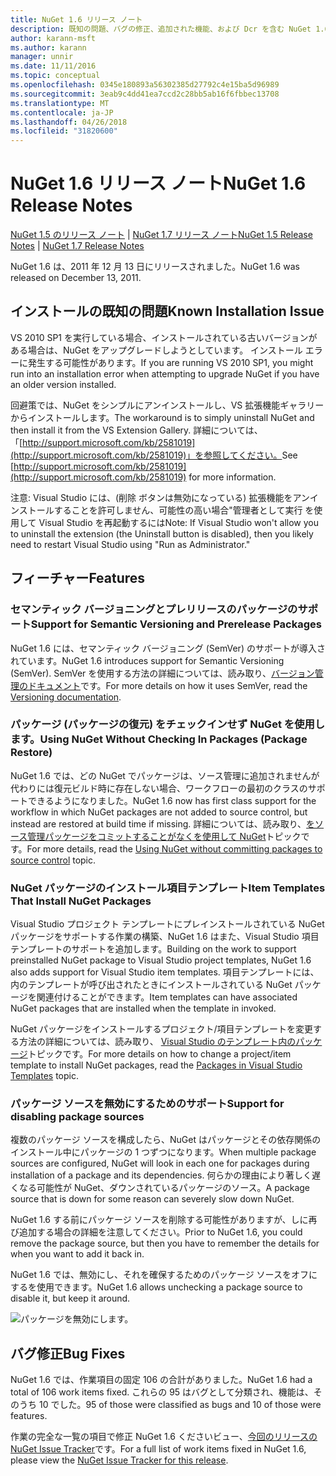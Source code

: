```yaml
---
title: NuGet 1.6 リリース ノート
description: 既知の問題、バグの修正、追加された機能、および Dcr を含む NuGet 1.6 リリース ノートです。
author: karann-msft
ms.author: karann
manager: unnir
ms.date: 11/11/2016
ms.topic: conceptual
ms.openlocfilehash: 0345e180893a56302385d27792c4e15ba5d96989
ms.sourcegitcommit: 3eab9c4dd41ea7ccd2c28bb5ab16f6fbbec13708
ms.translationtype: MT
ms.contentlocale: ja-JP
ms.lasthandoff: 04/26/2018
ms.locfileid: "31820600"
---
```

 # <a name="nuget-16-release-notes"></a><span data-ttu-id="1a076-103">NuGet 1.6 リリース ノート</span><span class="sxs-lookup"><span data-stu-id="1a076-103">NuGet 1.6 Release Notes</span></span>

<span data-ttu-id="1a076-104">[NuGet 1.5 のリリース ノート](../release-notes/nuget-1.5.md) | [NuGet 1.7 リリース ノート](../release-notes/nuget-1.7.md)</span><span class="sxs-lookup"><span data-stu-id="1a076-104">[NuGet 1.5 Release Notes](../release-notes/nuget-1.5.md) | [NuGet 1.7 Release Notes](../release-notes/nuget-1.7.md)</span></span>

<span data-ttu-id="1a076-105">NuGet 1.6 は、2011 年 12 月 13 日にリリースされました。</span><span class="sxs-lookup"><span data-stu-id="1a076-105">NuGet 1.6 was released on December 13, 2011.</span></span>

## <a name="known-installation-issue"></a><span data-ttu-id="1a076-106">インストールの既知の問題</span><span class="sxs-lookup"><span data-stu-id="1a076-106">Known Installation Issue</span></span>
<span data-ttu-id="1a076-107">VS 2010 SP1 を実行している場合、インストールされている古いバージョンがある場合は、NuGet をアップグレードしようとしています。 インストール エラーに発生する可能性があります。</span><span class="sxs-lookup"><span data-stu-id="1a076-107">If you are running VS 2010 SP1, you might run into an installation error when attempting to upgrade NuGet if you have an older version installed.</span></span>

<span data-ttu-id="1a076-108">回避策では、NuGet をシンプルにアンインストールし、VS 拡張機能ギャラリーからインストールします。</span><span class="sxs-lookup"><span data-stu-id="1a076-108">The workaround is to simply uninstall NuGet and then install it from the VS Extension Gallery.</span></span>  <span data-ttu-id="1a076-109">詳細については、「[http://support.microsoft.com/kb/2581019](http://support.microsoft.com/kb/2581019)」を参照してください。</span><span class="sxs-lookup"><span data-stu-id="1a076-109">See [http://support.microsoft.com/kb/2581019](http://support.microsoft.com/kb/2581019) for more information.</span></span>

<span data-ttu-id="1a076-110">注意: Visual Studio には、(削除 ボタンは無効になっている) 拡張機能をアンインストールすることを許可しません、可能性の高い場合"管理者として実行 を使用して Visual Studio を再起動するには</span><span class="sxs-lookup"><span data-stu-id="1a076-110">Note: If Visual Studio won't allow you to uninstall the extension (the Uninstall button is disabled), then you likely need to restart Visual Studio using "Run as Administrator."</span></span>

## <a name="features"></a><span data-ttu-id="1a076-111">フィーチャー</span><span class="sxs-lookup"><span data-stu-id="1a076-111">Features</span></span>

### <a name="support-for-semantic-versioning-and-prerelease-packages"></a><span data-ttu-id="1a076-112">セマンティック バージョニングとプレリリースのパッケージのサポート</span><span class="sxs-lookup"><span data-stu-id="1a076-112">Support for Semantic Versioning and Prerelease Packages</span></span>
<span data-ttu-id="1a076-113">NuGet 1.6 には、セマンティック バージョニング (SemVer) のサポートが導入されています。</span><span class="sxs-lookup"><span data-stu-id="1a076-113">NuGet 1.6 introduces support for Semantic Versioning (SemVer).</span></span> <span data-ttu-id="1a076-114">SemVer を使用する方法の詳細については、読み取り、[バージョン管理のドキュメント](../create-packages/prerelease-packages.md)です。</span><span class="sxs-lookup"><span data-stu-id="1a076-114">For more details on how it uses SemVer, read the [Versioning documentation](../create-packages/prerelease-packages.md).</span></span>

### <a name="using-nuget-without-checking-in-packages-package-restore"></a><span data-ttu-id="1a076-115">パッケージ (パッケージの復元) をチェックインせず NuGet を使用します。</span><span class="sxs-lookup"><span data-stu-id="1a076-115">Using NuGet Without Checking In Packages (Package Restore)</span></span>
<span data-ttu-id="1a076-116">NuGet 1.6 では、どの NuGet でパッケージは、ソース管理に追加されませんが代わりには復元ビルド時に存在しない場合、ワークフローの最初のクラスのサポートできるようになりました。</span><span class="sxs-lookup"><span data-stu-id="1a076-116">NuGet 1.6 now has first class support for the workflow in which NuGet packages are not added to source control, but instead are restored at build time if missing.</span></span> <span data-ttu-id="1a076-117">詳細については、読み取り、[をソース管理パッケージをコミットすることがなくを使用して NuGet](../consume-packages/packages-and-source-control.md)トピックです。</span><span class="sxs-lookup"><span data-stu-id="1a076-117">For more details, read the [Using NuGet without committing packages to source control](../consume-packages/packages-and-source-control.md) topic.</span></span>

### <a name="item-templates-that-install-nuget-packages"></a><span data-ttu-id="1a076-118">NuGet パッケージのインストール項目テンプレート</span><span class="sxs-lookup"><span data-stu-id="1a076-118">Item Templates That Install NuGet Packages</span></span>
<span data-ttu-id="1a076-119">Visual Studio プロジェクト テンプレートにプレインストールされている NuGet パッケージをサポートする作業の構築、NuGet 1.6 はまた、Visual Studio 項目テンプレートのサポートを追加します。</span><span class="sxs-lookup"><span data-stu-id="1a076-119">Building on the work to support preinstalled NuGet package to Visual Studio project templates, NuGet 1.6 also adds support for Visual Studio item templates.</span></span> <span data-ttu-id="1a076-120">項目テンプレートには、内のテンプレートが呼び出されたときにインストールされている NuGet パッケージを関連付けることができます。</span><span class="sxs-lookup"><span data-stu-id="1a076-120">Item templates can have associated NuGet packages that are installed when the template in invoked.</span></span>

<span data-ttu-id="1a076-121">NuGet パッケージをインストールするプロジェクト/項目テンプレートを変更する方法の詳細については、読み取り、 [Visual Studio のテンプレート内のパッケージ](../visual-studio-extensibility/visual-studio-templates.md)トピックです。</span><span class="sxs-lookup"><span data-stu-id="1a076-121">For more details on how to change a project/item template to install NuGet packages, read the [Packages in Visual Studio Templates](../visual-studio-extensibility/visual-studio-templates.md) topic.</span></span>

### <a name="support-for-disabling-package-sources"></a><span data-ttu-id="1a076-122">パッケージ ソースを無効にするためのサポート</span><span class="sxs-lookup"><span data-stu-id="1a076-122">Support for disabling package sources</span></span>
<span data-ttu-id="1a076-123">複数のパッケージ ソースを構成したら、NuGet はパッケージとその依存関係のインストール中にパッケージの 1 つずつになります。</span><span class="sxs-lookup"><span data-stu-id="1a076-123">When multiple package sources are configured, NuGet will look in each one for packages during installation of a package and its dependencies.</span></span> <span data-ttu-id="1a076-124">何らかの理由により著しく遅くなる可能性が NuGet、ダウンされているパッケージのソース。</span><span class="sxs-lookup"><span data-stu-id="1a076-124">A package source that is down for some reason can severely slow down NuGet.</span></span>

<span data-ttu-id="1a076-125">NuGet 1.6 する前にパッケージ ソースを削除する可能性がありますが、しに再び追加する場合の詳細を注意してください。</span><span class="sxs-lookup"><span data-stu-id="1a076-125">Prior to NuGet 1.6, you could remove the package source, but then you have to remember the details for when you want to add it back in.</span></span>

<span data-ttu-id="1a076-126">NuGet 1.6 では、無効にし、それを確保するためのパッケージ ソースをオフにするを使用できます。</span><span class="sxs-lookup"><span data-stu-id="1a076-126">NuGet 1.6 allows unchecking a package source to disable it, but keep it around.</span></span>

![パッケージを無効にします。](./media/package-source-with-disabled-source.png)

## <a name="bug-fixes"></a><span data-ttu-id="1a076-128">バグ修正</span><span class="sxs-lookup"><span data-stu-id="1a076-128">Bug Fixes</span></span>
<span data-ttu-id="1a076-129">NuGet 1.6 では、作業項目の固定 106 の合計がありました。</span><span class="sxs-lookup"><span data-stu-id="1a076-129">NuGet 1.6 had a total of 106 work items fixed.</span></span> <span data-ttu-id="1a076-130">これらの 95 はバグとして分類され、機能は、そのうち 10 でした。</span><span class="sxs-lookup"><span data-stu-id="1a076-130">95 of those were classified as bugs and 10 of those were features.</span></span>

<span data-ttu-id="1a076-131">作業の完全な一覧の項目で修正 NuGet 1.6 くださいビュー、[今回のリリースの NuGet Issue Tracker](http://nuget.codeplex.com/workitem/list/advanced?keyword=&status=Closed&type=All&priority=All&release=NuGet%201.6&assignedTo=All&component=All&sortField=Votes&sortDirection=Descending&page=0)です。</span><span class="sxs-lookup"><span data-stu-id="1a076-131">For a full list of work items fixed in NuGet 1.6, please view the [NuGet Issue Tracker for this release](http://nuget.codeplex.com/workitem/list/advanced?keyword=&status=Closed&type=All&priority=All&release=NuGet%201.6&assignedTo=All&component=All&sortField=Votes&sortDirection=Descending&page=0).</span></span>
